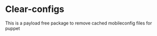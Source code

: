 Clear-configs
===============

This is a payload free package to remove cached mobileconfig files for puppet